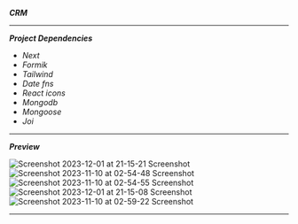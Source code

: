 **_CRM_**

---

**_Project Dependencies_**

- _Next_
- _Formik_
- _Tailwind_
- _Date fns_
- _React icons_
- _Mongodb_
- _Mongoose_
- _Joi_

---

**_Preview_**

![Screenshot 2023-12-01 at 21-15-21 Screenshot](https://github.com/immohammadrezatavakkoli/crm/assets/100797809/45518a3a-be9e-4671-8a50-18dfa9035cec)
![Screenshot 2023-11-10 at 02-54-48 Screenshot](https://github.com/immohammadrezatavakkoli/crm/assets/100797809/0a0afeff-75ac-41cb-b19e-cd8906eb0f9c)
![Screenshot 2023-11-10 at 02-54-55 Screenshot](https://github.com/immohammadrezatavakkoli/crm/assets/100797809/c0bffecd-bf28-4115-9502-a4403d777d47)
![Screenshot 2023-12-01 at 21-15-08 Screenshot](https://github.com/immohammadrezatavakkoli/crm/assets/100797809/116af4b7-4135-4bd2-9f38-5ad33d99a326)
![Screenshot 2023-11-10 at 02-59-22 Screenshot](https://github.com/immohammadrezatavakkoli/crm/assets/100797809/e899c146-d54a-46b4-af5f-e533c5a9624f)

---
